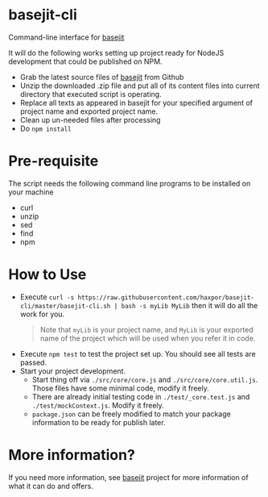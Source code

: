 # basejit-cli
Command-line interface for [basejit](https://github.com/haxpor/basejit)

It will do the following works setting up project ready for NodeJS development that could be published on NPM.

* Grab the latest source files of [basejit](https://github.com/haxpor/basejit) from Github
* Unzip the downloaded .zip file and put all of its content files into current directory that executed script is operating.
* Replace all texts as appeared in basejit for your specified argument of project name and exported project name.
* Clean up un-needed files after processing
* Do `npm install`

# Pre-requisite

The script needs the following command line programs to be installed on your machine

* curl
* unzip
* sed
* find
* npm

# How to Use

* Execute `curl -s https://raw.githubusercontent.com/haxpor/basejit-cli/master/basejit-cli.sh | bash -s myLib MyLib` then it will do all the work for you.
   > Note that `myLib` is your project name, and `MyLib` is your exported name of the project which will be used when you refer it in code.
* Execute `npm test` to test the project set up. You should see all tests are passed.
* Start your project development.
   * Start thing off via `./src/core/core.js` and `./src/core/core.util.js`. Those files have some minimal code, modify it freely.
   * There are already initial testing code in `./test/_core.test.js` and `./test/mockContext.js`. Modify it freely.
   * `package.json` can be freely modified to match your package information to be ready for publish later.

# More information?

If you need more information, see [basejit](https://github.com/haxpor/basejit) project for more information of what it can do and offers.
